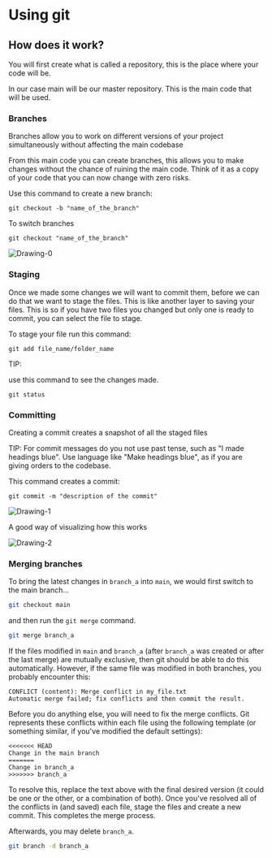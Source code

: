 # Using git

## How does it work?

You will first create what is called a repository, this is the place where your code will be.

In our case main will be our master repository. This is the main code that will be used.

### Branches

Branches allow you to work on different versions of your project simultaneously without affecting the main codebase

From this main code you can create branches, this allows you to make changes without the chance of ruining the main code. Think of it as a copy of your code that you can now change with zero risks.

Use this command to create a new branch:

`git checkout -b "name_of_the_branch"`

To switch branches

`git checkout "name_of_the_branch"`

![Drawing-0](./images/IMG_36D4CB635079-1.jpeg)

### Staging

Once we made some changes we will want to commit them, before we can do that we want to stage the files. This is like another layer to saving your files. This is so if you have two files you changed but only one is ready to commit, you can select the file to stage.

To stage your file run this command:

`git add file_name/folder_name`

TIP:

use this command to see the changes made.

`git status`

### Committing

Creating a commit creates a snapshot of all the staged files

TIP: For commit messages do you not use past tense, such as "I made headings blue". Use language like "Make headings blue", as if you are giving orders to the codebase.

This command creates a commit:

`git commit -m "description of the commit"`

![Drawing-1](./images/IMG_23DAA7999A27-1.jpeg)

A good way of visualizing how this works

![Drawing-2](./images/IMG_96E3138F72ED-1.jpeg)


### Merging branches

To bring the latest changes in `branch_a` into `main`, we would first switch to the main branch...
```bash
git checkout main
```
and then run the `git merge` command.
```bash
git merge branch_a
```

If the files modified in `main` and `branch_a` (after `branch_a` was created or after the last merge) are mutually exclusive, then git should be able to do this automatically. However, if the same file was modified in both branches, you probably encounter this:
```
CONFLICT (content): Merge conflict in my_file.txt
Automatic merge failed; fix conflicts and then commit the result.
```

Before you do anything else, you will need to fix the merge conflicts. Git represents these conflicts within each file using the following template (or something similar, if you've modified the default settings):
```
<<<<<<< HEAD
Change in the main branch
=======
Change in branch_a
>>>>>>> branch_a
```

To resolve this, replace the text above with the final desired version (it could be one or the other, or a combination of both). Once you've resolved all of the conflicts in (and saved) each file, stage the files and create a new commit. This completes the merge process.

Afterwards, you may delete `branch_a`.
```bash
git branch -d branch_a
```